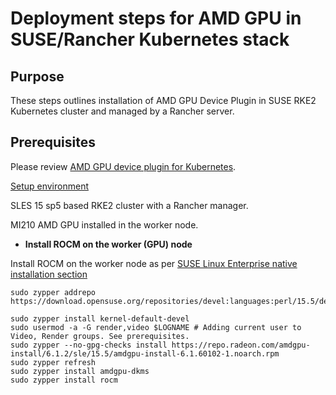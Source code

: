 # Deployment steps for AMD GPU in SUSE/Rancher Kubernetes stack

## Purpose 
These steps outlines installation of AMD GPU Device Plugin in SUSE RKE2 Kubernetes cluster and managed by a Rancher server.

## Prerequisites

Please review [AMD GPU device plugin for Kubernetes](https://github.com/ROCm/k8s-device-plugin#amd-gpu-device-plugin-for-kubernetes).

<ins> Setup environment </ins>

SLES 15 sp5 based RKE2 cluster with a Rancher manager.

MI210 AMD GPU installed in the worker node.

- **Install ROCM on the worker (GPU) node**

Install ROCM on the worker node as per [SUSE Linux Enterprise native installation section](https://rocm.docs.amd.com/projects/install-on-linux/en/latest/tutorial/quick-start.html)

````
sudo zypper addrepo https://download.opensuse.org/repositories/devel:languages:perl/15.5/devel:languages:perl.repo

sudo zypper install kernel-default-devel
sudo usermod -a -G render,video $LOGNAME # Adding current user to Video, Render groups. See prerequisites.
sudo zypper --no-gpg-checks install https://repo.radeon.com/amdgpu-install/6.1.2/sle/15.5/amdgpu-install-6.1.60102-1.noarch.rpm
sudo zypper refresh
sudo zypper install amdgpu-dkms
sudo zypper install rocm
````
